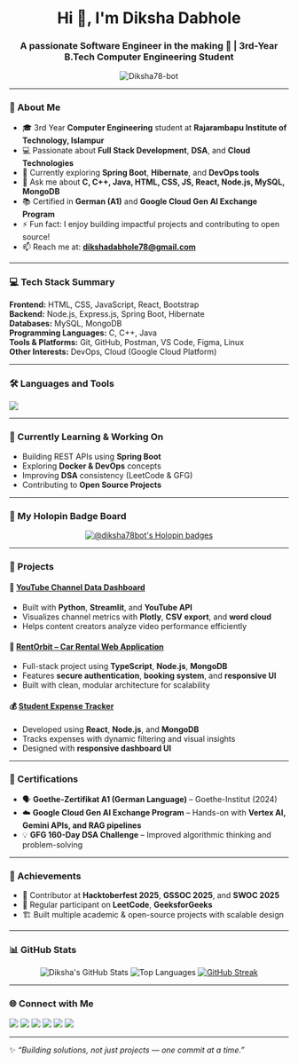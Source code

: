 <h1 align="center">Hi 👋, I'm Diksha Dabhole</h1>
<h3 align="center">A passionate Software Engineer in the making 🚀 | 3rd-Year B.Tech Computer Engineering Student</h3>

<p align="center">
  <img src="https://komarev.com/ghpvc/?username=Diksha78-bot&label=Profile%20views&color=0e75b6&style=flat" alt="Diksha78-bot" /> 
</p>

---

### 🌟 About Me  
- 🎓 3rd Year **Computer Engineering** student at **Rajarambapu Institute of Technology, Islampur**  
- 💻 Passionate about **Full Stack Development**, **DSA**, and **Cloud Technologies**  
- 🔭 Currently exploring **Spring Boot**, **Hibernate**, and **DevOps tools**  
- 💬 Ask me about **C, C++, Java, HTML, CSS, JS, React, Node.js, MySQL, MongoDB**  
- 📚 Certified in **German (A1)** and **Google Cloud Gen AI Exchange Program**  
- ⚡ Fun fact: I enjoy building impactful projects and contributing to open source!  
- 📫 Reach me at: **dikshadabhole78@gmail.com**

---

### 💻 Tech Stack Summary  

**Frontend:** HTML, CSS, JavaScript, React, Bootstrap  
**Backend:** Node.js, Express.js, Spring Boot, Hibernate  
**Databases:** MySQL, MongoDB  
**Programming Languages:** C, C++, Java  
**Tools & Platforms:** Git, GitHub, Postman, VS Code, Figma, Linux  
**Other Interests:** DevOps, Cloud (Google Cloud Platform)

---

### 🛠️ Languages and Tools  
<p align="left">
  <img src="https://skillicons.dev/icons?i=c,cpp,java,html,css,js,typescript,react,nodejs,express,spring,mongodb,mysql,git,github,postman,linux,vscode,figma" />
</p>

---

### 🎯 Currently Learning & Working On  
- Building REST APIs using **Spring Boot**  
- Exploring **Docker & DevOps** concepts  
- Improving **DSA** consistency (LeetCode & GFG)  
- Contributing to **Open Source Projects**

---

### 🏅 My Holopin Badge Board  
<p align="center">
  <a href="https://holopin.io/@diksha78bot">
    <img src="https://holopin.me/diksha78bot" alt="@diksha78bot's Holopin badges" />
  </a>
</p>

---

### 🚀 Projects  

#### 🧮 [YouTube Channel Data Dashboard](https://github.com/Diksha78-bot)
- Built with **Python**, **Streamlit**, and **YouTube API**
- Visualizes channel metrics with **Plotly**, **CSV export**, and **word cloud**
- Helps content creators analyze video performance efficiently

#### 🚗 [RentOrbit – Car Rental Web Application](https://diksha78-bot.github.io/contact)
- Full-stack project using **TypeScript**, **Node.js**, **MongoDB**
- Features **secure authentication**, **booking system**, and **responsive UI**
- Built with clean, modular architecture for scalability

#### 💰 [Student Expense Tracker]()
- Developed using **React**, **Node.js**, and **MongoDB**
- Tracks expenses with dynamic filtering and visual insights  
- Designed with **responsive dashboard UI**  

---


### 🏅 Certifications
- 🗣️ **Goethe-Zertifikat A1 (German Language)** – Goethe-Institut (2024)  
- ☁️ **Google Cloud Gen AI Exchange Program** – Hands-on with **Vertex AI, Gemini APIs, and RAG pipelines**  
- 💡 **GFG 160-Day DSA Challenge** – Improved algorithmic thinking and problem-solving  

---

### 🧩 Achievements
- 🌸 Contributor at **Hacktoberfest 2025**, **GSSOC 2025**, and **SWOC 2025**
- 🧠 Regular participant on **LeetCode**, **GeeksforGeeks**
- 🏗️ Built multiple academic & open-source projects with scalable design

---

### 📊 GitHub Stats  
<div align="center">

![Diksha's GitHub Stats](https://github-readme-stats.vercel.app/api?username=Diksha78-bot&show_icons=true&theme=tokyonight&cache_seconds=86400)
![Top Languages](https://github-readme-stats.vercel.app/api/top-langs/?username=Diksha78-bot&layout=compact&theme=tokyonight&cache_seconds=86400)
[![GitHub Streak](https://streak-stats.demolab.com/Diksha78-bot=DenverCoder1)](https://git.io/streak-stats)
</div>

---

### 🌐 Connect with Me  
<p align="left">
<a href="https://linkedin.com/in/diksha-dabhole-939647299" target="_blank"><img src="https://skillicons.dev/icons?i=linkedin" /></a>
<a href="https://github.com/Diksha78-bot" target="_blank"><img src="https://skillicons.dev/icons?i=github" /></a>
<a href="mailto:dikshadabhole786@gmail.com"><img src="https://skillicons.dev/icons?i=gmail" /></a>
<a href="https://leetcode.com/u/dikshadabhole78/" target="_blank"><img src="https://img.shields.io/badge/LeetCode-orange?logo=leetcode&logoColor=white" /></a>
<a href="https://www.geeksforgeeks.org/user/dikshada5bpj/" target="_blank"><img src="https://img.shields.io/badge/GeeksforGeeks-darkgreen?logo=geeksforgeeks&logoColor=white" /></a>
<a href="https://codolio.com/profile/Diksha78" target="_blank"><img src="https://img.shields.io/badge/Codolio-portfolio-blue?logo=internet-explorer&logoColor=white" /></a>
</p>

---

✨ *“Building solutions, not just projects — one commit at a time.”*
